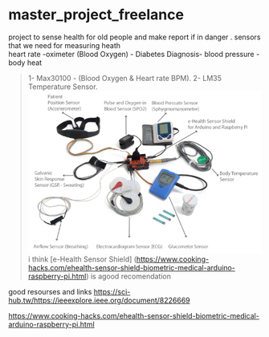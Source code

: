 # master_project_freelance
project to sense health for old people and make report if in danger .
sensors that we need for measuring heath  
heart rate -oximeter (Blood Oxygen) - Diabetes Diagnosis- blood pressure - body heat 

> 1- Max30100 - (Blood Oxygen & Heart rate BPM).
> 2- LM35 Temperature Sensor.\
![](images/todos_elementos.png)
 i think [e-Health Sensor Shield] (https://www.cooking-hacks.com/ehealth-sensor-shield-biometric-medical-arduino-raspberry-pi.html) is agood recomendation 

good resourses and links 
https://sci-hub.tw/https://ieeexplore.ieee.org/document/8226669

https://www.cooking-hacks.com/ehealth-sensor-shield-biometric-medical-arduino-raspberry-pi.html
